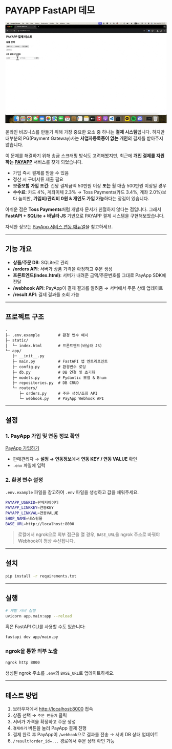 # PAYAPP FastAPI 데모

![Demo GIF Video](./docs/demo.gif)

온라인 비즈니스를 만들기 위해 가장 중요한 요소 중 하나는 **결제 시스템**입니다.
하지만 대부분의 PG(Payment Gateway)사는 **사업자등록증이 없는 개인**의 결제를 받아주지 않습니다.

이 문제를 해결하기 위해 송금 스크래핑 방식도 고려해봤지만, 최근에 **개인 결제를 지원하는 [PAYAPP](https://www.payapp.kr/homepage/index.html)** 서비스를 찾게 되었습니다.

* 가입 즉시 결제를 받을 수 있음
* 정산 시 구비서류 제출 필요
* **보증보험 가입 조건**: 건당 결제금액 50만원 이상 **또는** 월 매출 500만원 이상일 경우
* **수수료**: 카드 4%, 계좌이체 2.3%
  → Toss Payments(카드 3.4%, 계좌 2.0%)보다 높지만, **가입비/관리비 0원 & 개인도 가입 가능**하다는 장점이 있습니다.

아쉬운 점은 **Toss Payments**처럼 개발자 문서가 친절하지 않다는 점입니다.
그래서 **FastAPI + SQLite + 바닐라 JS** 기반으로 PAYAPP 결제 시스템을 구현해보았습니다.

자세한 정보는 [PayApp 서비스 연동 매뉴얼](https://www.payapp.kr/dev_center/dev_center01.html)을 참고하세요.

---

## 기능 개요

* **상품/주문 DB**: SQLite로 관리
* **/orders API**: 서버가 상품 가격을 확정하고 주문 생성
* **프론트엔드(index.html)**: 서버가 내려준 금액/주문번호를 그대로 PayApp SDK에 전달
* **/webhook API**: PayApp이 결제 결과를 알려줌 → 서버에서 주문 상태 업데이트
* **/result API**: 결제 결과를 조회 가능

---

## 프로젝트 구조

```
.
├─ .env.example        # 환경 변수 예시
├─ static/
│  └─ index.html       # 프론트엔드(바닐라 JS)
└─ app/
   ├─ __init__.py
   ├─ main.py          # FastAPI 앱 엔트리포인트
   ├─ config.py        # 환경변수 로딩
   ├─ db.py            # DB 연결 및 초기화
   ├─ models.py        # Pydantic 모델 & Enum
   ├─ repositories.py  # DB CRUD
   └─ routers/
      ├─ orders.py     # 주문 생성/조회 API
      └─ webhook.py    # PayApp Webhook API
```

---

## 설정

### 1. PayApp 가입 및 연동 정보 확인

[PayApp 가입하기](https://www.payapp.kr/homepage/index.html)

* 판매관리자 → **설정 → 연동정보**에서 **연동 KEY / 연동 VALUE** 확인
* `.env` 파일에 입력

### 2. 환경 변수 설정

`.env.example` 파일을 참고하여 `.env` 파일을 생성하고 값을 채워주세요.

```bash
PAYAPP_USERID=판매자아이디
PAYAPP_LINKKEY=연동KEY
PAYAPP_LINKVAL=연동VALUE
SHOP_NAME=내쇼핑몰
BASE_URL=http://localhost:8000
```

> 로컬에서 ngrok으로 외부 접근을 열 경우, `BASE_URL`을 ngrok 주소로 바꿔야 Webhook이 정상 수신됩니다.

---

## 설치

```bash
pip install -r requirements.txt
```

---

## 실행

```bash
# 개발 서버 실행
uvicorn app.main:app --reload
```

혹은 FastAPI CLI를 사용할 수도 있습니다:

```bash
fastapi dev app/main.py
```

### ngrok을 통한 외부 노출

```bash
ngrok http 8000
```

생성된 ngrok 주소를 `.env`의 `BASE_URL`로 업데이트하세요.

---

## 테스트 방법

1. 브라우저에서 [http://localhost:8000](http://localhost:8000) 접속
2. 상품 선택 → `주문 만들기` 클릭
3. 서버가 가격을 확정하고 주문 생성
4. `결제하기` 버튼을 눌러 PayApp 결제 진행
5. 결제 완료 후 PayApp이 `/webhook`으로 결과를 전송 → 서버 DB 상태 업데이트
6. `/result?order_id=...` 경로에서 주문 상태 확인 가능